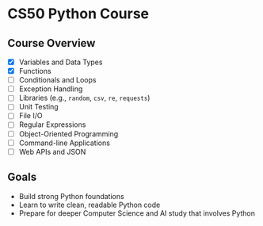 # CS50 Python Course 

## Course Overview

- [x]  Variables and Data Types  
- [x] Functions  
- [ ] Conditionals and Loops  
- [ ] Exception Handling  
- [ ] Libraries (e.g., `random`, `csv`, `re`, `requests`)
- [ ] Unit Testing  
- [ ] File I/O  
- [ ] Regular Expressions  
- [ ] Object-Oriented Programming  
- [ ] Command-line Applications  
- [ ] Web APIs and JSON

## Goals

- Build strong Python foundations
- Learn to write clean, readable Python code
- Prepare for deeper Computer Science and AI study that involves Python